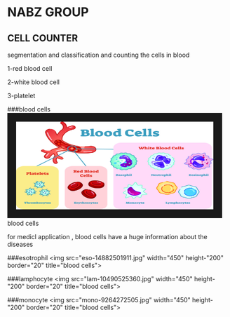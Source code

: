 # NABZ GROUP
## CELL COUNTER


segmentation and classification and counting the cells in blood

   1-red blood cell
   
   2-white blood cell
   
   3-platelet
                             
                             
###blood cells
 <img src="mrh286-cdp-033018.jpg" width="450" height="200" border="20" title="blood cells">
                      blood cells

for medicl application , blood cells have a huge information about the diseases

###esotrophil
 <img src="eso-14882501911.jpg" width="450" height-"200" border="20" title="blood cells">
 
 ###lamphocyte
 <img src="lam-10490525360.jpg" width="450" height-"200" border="20" title="blood cells">
 
 ###monocyte
 <img src="mono-9264272505.jpg" width="450" height-"200" border="20" title="blood cells">
